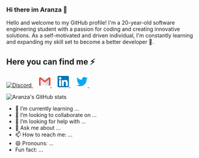 ### Hi there im Aranza 👋

Hello and welcome to my GitHub profile! I'm a 20-year-old software engineering student with a passion for coding and creating innovative solutions. As a self-motivated and driven individual, I'm constantly learning and expanding my skill set to become a better developer 🔭.

## Here you can find me ⚡

<a href="https://discord.com/users/Aranza Ricalde#9528">
    <img width="30xp" src="https://www.svgrepo.com/show/353655/discord-icon.svg" alt="Discord">  
</a> &nbsp; &nbsp;
<a href="mailto:studioghibli8888@gmail.com">
    <img src="https://github.com/chandan-reddy-k/chandan-reddy-k/blob/master/assets/gmail.svg" width="30px" title="Gmail | Aranza Ricalde">
</a> &nbsp; &nbsp;   
<a href="">
    <img src="https://github.com/chandan-reddy-k/chandan-reddy-k/blob/master/assets/linkedin.svg" width="30px" title="LinkedIn | Aranza Ricalde">
</a> &nbsp; &nbsp;
<a href="https://twitter.com/Girlsare4realP1">
    <img src="https://github.com/chandan-reddy-k/chandan-reddy-k/blob/master/assets/twitter.svg" width="30px" title="Twitter | Aranza Ricalde">     
</a> &nbsp; &nbsp;

<br>

![Aranza's GitHub stats](https://github-readme-stats.vercel.app/api?username=Aranza-Ricalde&show_icons=true&theme=radical)

- 🌱 I’m currently learning ...
- 👯 I’m looking to collaborate on ...
- 🤔 I’m looking for help with ...
- 💬 Ask me about ...
- 📫 How to reach me: ...
- 😄 Pronouns: ...
-  Fun fact: ...
